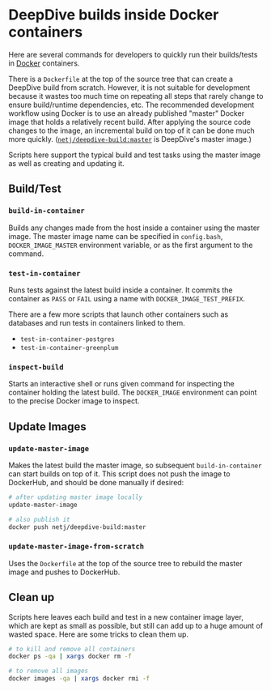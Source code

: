# DeepDive builds inside Docker containers

Here are several commands for developers to quickly run their builds/tests in [Docker](https://docker.io) containers.

There is a `Dockerfile` at the top of the source tree that can create a DeepDive build from scratch.
However, it is not suitable for development because it wastes too much time on repeating all steps that rarely change to ensure build/runtime dependencies, etc.
The recommended development workflow using Docker is to use an already published "master" Docker image that holds a relatively recent build.
After applying the source code changes to the image, an incremental build on top of it can be done much more quickly.
([`netj/deepdive-build:master`](https://hub.docker.com/r/netj/deepdive-build/) is DeepDive's master image.)

Scripts here support the typical build and test tasks using the master image as well as creating and updating it.

## Build/Test

### `build-in-container`
Builds any changes made from the host inside a container using the master image.
The master image name can be specified in `config.bash`, `DOCKER_IMAGE_MASTER` environment variable, or as the first argument to the command.

### `test-in-container`
Runs tests against the latest build inside a container.
It commits the container as `PASS` or `FAIL` using a name with `DOCKER_IMAGE_TEST_PREFIX`.

There are a few more scripts that launch other containers such as databases and run tests in containers linked to them.

* `test-in-container-postgres`
* `test-in-container-greenplum`

### `inspect-build`
Starts an interactive shell or runs given command for inspecting the container holding the latest build.
The `DOCKER_IMAGE` environment can point to the precise Docker image to inspect.

## Update Images

### `update-master-image`
Makes the latest build the master image, so subsequent `build-in-container` can start builds on top of it.
This script does not push the image to DockerHub, and should be done manually if desired:

```bash
# after updating master image locally
update-master-image

# also publish it
docker push netj/deepdive-build:master
```

### `update-master-image-from-scratch`
Uses the `Dockerfile` at the top of the source tree to rebuild the master image and pushes to DockerHub.


## Clean up

Scripts here leaves each build and test in a new container image layer, which are kept as small as possible, but still can add up to a huge amount of wasted space.
Here are some tricks to clean them up.

```bash
# to kill and remove all containers
docker ps -qa | xargs docker rm -f

# to remove all images
docker images -qa | xargs docker rmi -f
```
